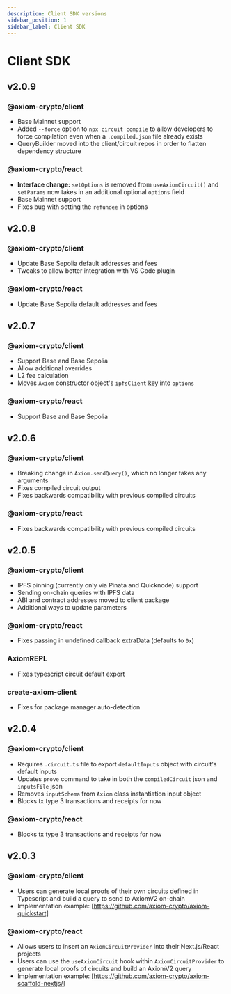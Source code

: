 ```yaml
---
description: Client SDK versions
sidebar_position: 1
sidebar_label: Client SDK
---
```


# Client SDK

## v2.0.9

### @axiom-crypto/client

- Base Mainnet support
- Added `--force` option to `npx circuit compile` to allow developers to force compilation even when a `.compiled.json` file already exists
- QueryBuilder moved into the client/circuit repos in order to flatten dependency structure

### @axiom-crypto/react

- **Interface change:** `setOptions` is removed from `useAxiomCircuit()` and `setParams` now takes in an additional optional `options` field
- Base Mainnet support
- Fixes bug with setting the `refundee` in options

## v2.0.8

### @axiom-crypto/client

- Update Base Sepolia default addresses and fees
- Tweaks to allow better integration with VS Code plugin

### @axiom-crypto/react

- Update Base Sepolia default addresses and fees

## v2.0.7

### @axiom-crypto/client

- Support Base and Base Sepolia
- Allow additional overrides
- L2 fee calculation
- Moves `Axiom` constructor object's `ipfsClient` key into `options`

### @axiom-crypto/react

- Support Base and Base Sepolia

## v2.0.6

### @axiom-crypto/client

- Breaking change in `Axiom.sendQuery()`, which no longer takes any arguments
- Fixes compiled circuit output
- Fixes backwards compatibility with previous compiled circuits

### @axiom-crypto/react

- Fixes backwards compatibility with previous compiled circuits

## v2.0.5

### @axiom-crypto/client

- IPFS pinning (currently only via Pinata and Quicknode) support
- Sending on-chain queries with IPFS data
- ABI and contract addresses moved to client package
- Additional ways to update parameters

### @axiom-crypto/react

- Fixes passing in undefined callback extraData (defaults to `0x`)

### AxiomREPL

- Fixes typescript circuit default export

### create-axiom-client

- Fixes for package manager auto-detection

## v2.0.4

### @axiom-crypto/client

- Requires `.circuit.ts` file to export `defaultInputs` object with circuit's default inputs
- Updates `prove` command to take in both the `compiledCircuit` json and `inputsFile` json
- Removes `inputSchema` from `Axiom` class instantiation input object
- Blocks tx type 3 transactions and receipts for now

### @axiom-crypto/react

- Blocks tx type 3 transactions and receipts for now

## v2.0.3

### @axiom-crypto/client

- Users can generate local proofs of their own circuits defined in Typescript and build a query to send to AxiomV2 on-chain
- Implementation example: [https://github.com/axiom-crypto/axiom-quickstart]

### @axiom-crypto/react

- Allows users to insert an `AxiomCircuitProvider` into their Next.js/React projects
- Users can use the `useAxiomCircuit` hook within `AxiomCircuitProvider` to generate local proofs of circuits and build an AxiomV2 query
- Implementation example: [https://github.com/axiom-crypto/axiom-scaffold-nextjs/]
